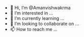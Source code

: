 - 👋 Hi, I’m @Amanvishwakrma
- 👀 I’m interested in ...
- 🌱 I’m currently learning ...
- 💞️ I’m looking to collaborate on ...
- 📫 How to reach me ...

<!---
Amanvishwakrma/Amanvishwakrma is a ✨ special ✨ repository because its `README.md` (this file) appears on your GitHub profile.
You can click the Preview link to take a look at your changes.
--->
